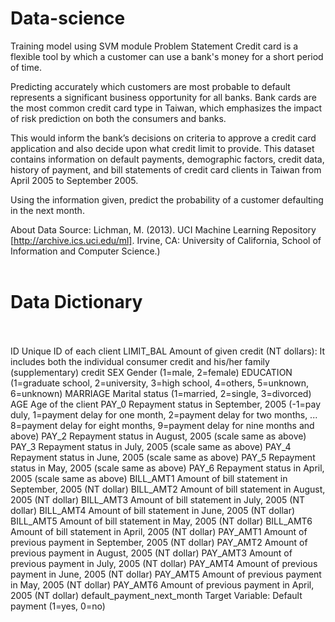# Data-science
Training model using SVM module
Problem Statement
Credit card is a flexible tool by which a customer can use a bank's money for a short period of time. 

Predicting accurately which customers are most probable to default represents a significant business opportunity for all banks. Bank cards are the most common credit card type in Taiwan, which emphasizes the impact of risk prediction on both the consumers and banks. 

This would inform the bank’s decisions on criteria to approve a credit card application and also decide upon what credit limit to provide.
This dataset contains information on default payments, demographic factors, credit data, history of payment, and bill statements of credit card clients in Taiwan from April 2005 to September 2005. 

Using the information given, predict the probability of a customer defaulting in the next month.


About Data Source:
Lichman, M. (2013). UCI Machine Learning Repository [http://archive.ics.uci.edu/ml]. Irvine, CA: University of California, School of Information and Computer Science.)
<br></br>
<h1>Data Dictionary</h1><br></br>
ID	Unique ID of each client
LIMIT_BAL	Amount of given credit (NT dollars):  It includes both the individual consumer credit and his/her family (supplementary) credit 
SEX	Gender (1=male, 2=female)
EDUCATION	(1=graduate school, 2=university, 3=high school, 4=others, 5=unknown, 6=unknown)
MARRIAGE	Marital status (1=married, 2=single, 3=divorced)
AGE	Age of the client
PAY_0	Repayment status in September, 2005 (-1=pay duly, 1=payment delay for one month, 2=payment delay for two months, ... 8=payment delay for eight months, 9=payment delay for nine months and above)
PAY_2	Repayment status in August, 2005 (scale same as above)
PAY_3	Repayment status in July, 2005 (scale same as above)
PAY_4	Repayment status in June, 2005 (scale same as above)
PAY_5	Repayment status in May, 2005 (scale same as above)
PAY_6	Repayment status in April, 2005 (scale same as above)
BILL_AMT1	Amount of bill statement in September, 2005 (NT dollar)
BILL_AMT2	Amount of bill statement in August, 2005 (NT dollar)
BILL_AMT3	Amount of bill statement in July, 2005 (NT dollar)
BILL_AMT4	Amount of bill statement in June, 2005 (NT dollar)
BILL_AMT5	Amount of bill statement in May, 2005 (NT dollar)
BILL_AMT6	Amount of bill statement in April, 2005 (NT dollar)
PAY_AMT1	Amount of previous payment in September, 2005 (NT dollar)
PAY_AMT2	Amount of previous payment in August, 2005 (NT dollar)
PAY_AMT3	Amount of previous payment in July, 2005 (NT dollar)
PAY_AMT4	Amount of previous payment in June, 2005 (NT dollar)
PAY_AMT5	Amount of previous payment in May, 2005 (NT dollar)
PAY_AMT6	Amount of previous payment in April, 2005 (NT dollar)
default_payment_next_month	Target Variable: Default payment (1=yes, 0=no)
 
